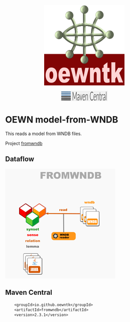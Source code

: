 <p align="center">
<img width="256" height="256" src="images/oewntk.png" alt="OEWNTK">
</p>
<p align="center">
<img width="150" src="images/mavencentral.png" alt="MavenCentral">
</p>

# OEWN model-from-WNDB

This reads a model from WNDB files.

Project [fromwndb](https://github.com/oewntk/fromwndb)

## Dataflow

![Dataflow](images/dataflow_fromwndb.png  "Dataflow")

## Maven Central

		<groupId>io.github.oewntk</groupId>
		<artifactId>fromwndb</artifactId>
		<version>2.3.1</version>
